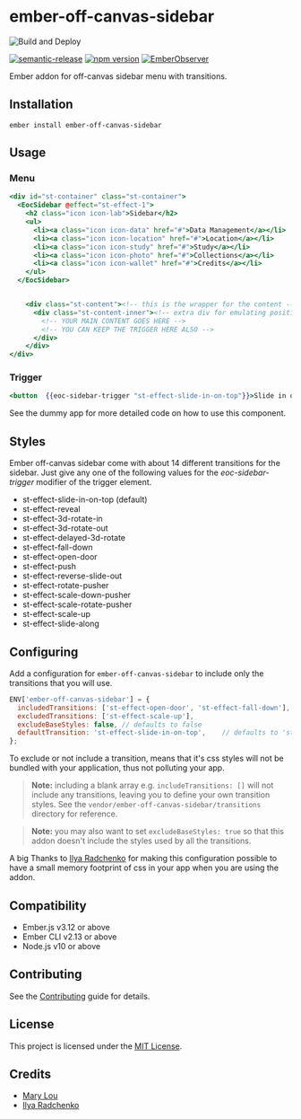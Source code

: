 ember-off-canvas-sidebar
==============================================================================

![Build and Deploy](https://github.com/rajasegar/ember-off-canvas-sidebar/workflows/Build%20and%20Deploy/badge.svg)
<!--[![Coverage Status](https://coveralls.io/repos/github/rajasegar/ember-off-canvas-sidebar/badge.svg?branch=master)](https://coveralls.io/github/rajasegar/ember-off-canvas-sidebar?branch=master)-->
[![semantic-release](https://img.shields.io/badge/%20%20%F0%9F%93%A6%F0%9F%9A%80-semantic--release-e10079.svg)](https://github.com/semantic-release/semantic-release)
[![npm version](http://img.shields.io/npm/v/ember-off-canvas-sidebar.svg?style=flat)](https://npmjs.org/package/ember-off-canvas-sidebar "View this project on npm")
[![EmberObserver](http://emberobserver.com/badges/ember-off-canvas-sidebar.svg?branch=master)](http://emberobserver.com/addons/ember-off-canvas-sidebar)


Ember addon for off-canvas sidebar menu with transitions.



Installation
------------------------------------------------------------------------------

```
ember install ember-off-canvas-sidebar
```


Usage
------------------------------------------------------------------------------

### Menu
```hbs
<div id="st-container" class="st-container">
  <EocSidebar @effect="st-effect-1">
    <h2 class="icon icon-lab">Sidebar</h2>
    <ul>
      <li><a class="icon icon-data" href="#">Data Management</a></li>
      <li><a class="icon icon-location" href="#">Location</a></li>
      <li><a class="icon icon-study" href="#">Study</a></li>
      <li><a class="icon icon-photo" href="#">Collections</a></li>
      <li><a class="icon icon-wallet" href="#">Credits</a></li>
    </ul>
  </EocSidebar>


    <div class="st-content"><!-- this is the wrapper for the content -->
      <div class="st-content-inner"><!-- extra div for emulating position:fixed of the menu -->
        <!-- YOUR MAIN CONTENT GOES HERE -->
        <!-- YOU CAN KEEP THE TRIGGER HERE ALSO -->
      </div>
    </div>
</div>
```

### Trigger
```hbs
<button  {{eoc-sidebar-trigger "st-effect-slide-in-on-top"}}>Slide in on top</button>
```

See the   dummy  app for more detailed code on how to use this component.

## Styles
Ember off-canvas sidebar come with about 14 different transitions for the sidebar. 
Just give any one of the following values for the *eoc-sidebar-trigger* modifier of the trigger element.
- st-effect-slide-in-on-top (default)
- st-effect-reveal
- st-effect-3d-rotate-in
- st-effect-3d-rotate-out
- st-effect-delayed-3d-rotate
- st-effect-fall-down
- st-effect-open-door
- st-effect-push
- st-effect-reverse-slide-out
- st-effect-rotate-pusher
- st-effect-scale-down-pusher
- st-effect-scale-rotate-pusher
- st-effect-scale-up
- st-effect-slide-along

## Configuring
Add a configuration for `ember-off-canvas-sidebar` to include only the transitions that you will use.
```js
ENV['ember-off-canvas-sidebar'] = {
  includedTransitions: ['st-effect-open-door', 'st-effect-fall-down'],
  excludedTransitions: ['st-effect-scale-up'],
  excludeBaseStyles: false, // defaults to false
  defaultTransition: 'st-effect-slide-in-on-top',    // defaults to 'st-effect-slide-in-on-top'
};
```

To exclude or not include a transition, means that it's css styles will not be bundled with your application, thus not polluting your app.

> **Note:** including a blank array e.g. `includeTransitions: []` will not include any transitions, leaving
you to define your own transition styles. See the `vendor/ember-off-canvas-sidebar/transitions` directory
for reference.

> **Note:** you may also want to set `excludeBaseStyles: true` so that this addon doesn't include the styles
used by all the transitions.

A big Thanks to [Ilya Radchenko](https://github.com/knownasilya) for making this configuration possible to have
a small memory footprint of css in your app when you are using the addon.


Compatibility
------------------------------------------------------------------------------

* Ember.js v3.12 or above
* Ember CLI v2.13 or above
* Node.js v10 or above

Contributing
------------------------------------------------------------------------------

See the [Contributing](CONTRIBUTING.md) guide for details.


License
------------------------------------------------------------------------------

This project is licensed under the [MIT License](LICENSE.md).

## Credits
* [Mary Lou](https://github.com/crnacura)
* [Ilya Radchenko](https://github.com/knownasilya)
